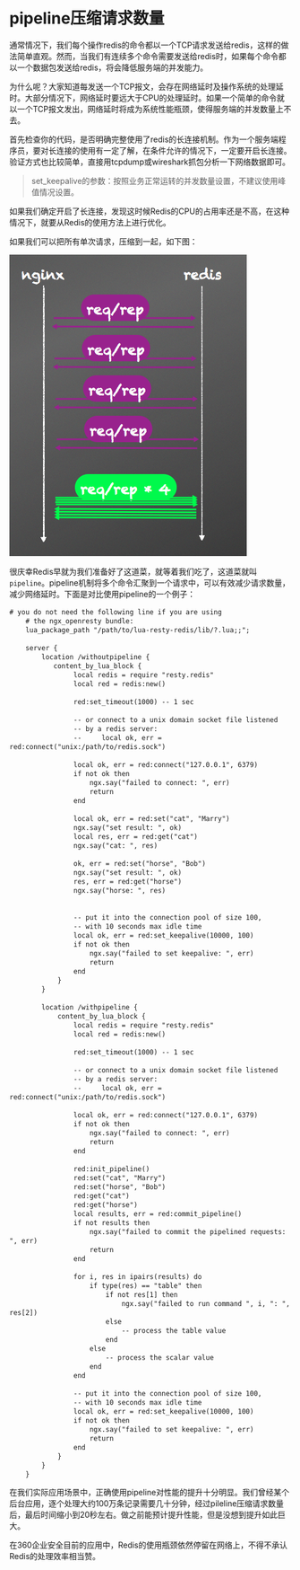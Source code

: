 # pipeline压缩请求数量

通常情况下，我们每个操作redis的命令都以一个TCP请求发送给redis，这样的做法简单直观。然而，当我们有连续多个命令需要发送给redis时，如果每个命令都以一个数据包发送给redis，将会降低服务端的并发能力。

为什么呢？大家知道每发送一个TCP报文，会存在网络延时及操作系统的处理延时。大部分情况下，网络延时要远大于CPU的处理延时。如果一个简单的命令就以一个TCP报文发出，网络延时将成为系统性能瓶颈，使得服务端的并发数量上不去。

首先检查你的代码，是否明确完整使用了redis的长连接机制。作为一个服务端程序员，要对长连接的使用有一定了解，在条件允许的情况下，一定要开启长连接。验证方式也比较简单，直接用tcpdump或wireshark抓包分析一下网络数据即可。

> set_keepalive的参数：按照业务正常运转的并发数量设置，不建议使用峰值情况设置。

如果我们确定开启了长连接，发现这时候Redis的CPU的占用率还是不高，在这种情况下，就要从Redis的使用方法上进行优化。

如果我们可以把所有单次请求，压缩到一起，如下图：<p>
![请求示意图](pipeline.png)

很庆幸Redis早就为我们准备好了这道菜，就等着我们吃了，这道菜就叫`pipeline`。pipeline机制将多个命令汇聚到一个请求中，可以有效减少请求数量，减少网络延时。下面是对比使用pipeline的一个例子：

```
# you do not need the following line if you are using
    # the ngx_openresty bundle:
    lua_package_path "/path/to/lua-resty-redis/lib/?.lua;;";

    server {
        location /withoutpipeline {
           content_by_lua_block {
                local redis = require "resty.redis"
                local red = redis:new()

                red:set_timeout(1000) -- 1 sec

                -- or connect to a unix domain socket file listened
                -- by a redis server:
                --     local ok, err = red:connect("unix:/path/to/redis.sock")

                local ok, err = red:connect("127.0.0.1", 6379)
                if not ok then
                    ngx.say("failed to connect: ", err)
                    return
                end

                local ok, err = red:set("cat", "Marry")
                ngx.say("set result: ", ok)
                local res, err = red:get("cat")
                ngx.say("cat: ", res)

                ok, err = red:set("horse", "Bob")
                ngx.say("set result: ", ok)
                res, err = red:get("horse")
                ngx.say("horse: ", res)


                -- put it into the connection pool of size 100,
                -- with 10 seconds max idle time
                local ok, err = red:set_keepalive(10000, 100)
                if not ok then
                    ngx.say("failed to set keepalive: ", err)
                    return
                end
            }
        }

        location /withpipeline {
            content_by_lua_block {
                local redis = require "resty.redis"
                local red = redis:new()

                red:set_timeout(1000) -- 1 sec

                -- or connect to a unix domain socket file listened
                -- by a redis server:
                --     local ok, err = red:connect("unix:/path/to/redis.sock")

                local ok, err = red:connect("127.0.0.1", 6379)
                if not ok then
                    ngx.say("failed to connect: ", err)
                    return
                end

                red:init_pipeline()
                red:set("cat", "Marry")
                red:set("horse", "Bob")
                red:get("cat")
                red:get("horse")
                local results, err = red:commit_pipeline()
                if not results then
                    ngx.say("failed to commit the pipelined requests: ", err)
                    return
                end

                for i, res in ipairs(results) do
                    if type(res) == "table" then
                        if not res[1] then
                            ngx.say("failed to run command ", i, ": ", res[2])
                        else
                            -- process the table value
                        end
                    else
                        -- process the scalar value
                    end
                end

                -- put it into the connection pool of size 100,
                -- with 10 seconds max idle time
                local ok, err = red:set_keepalive(10000, 100)
                if not ok then
                    ngx.say("failed to set keepalive: ", err)
                    return
                end
            }
        }
    }
```

在我们实际应用场景中，正确使用pipeline对性能的提升十分明显。我们曾经某个后台应用，逐个处理大约100万条记录需要几十分钟，经过pileline压缩请求数量后，最后时间缩小到20秒左右。做之前能预计提升性能，但是没想到提升如此巨大。

在360企业安全目前的应用中，Redis的使用瓶颈依然停留在网络上，不得不承认Redis的处理效率相当赞。
